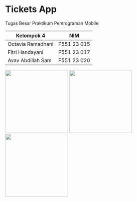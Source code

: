 # Tickets App
Tugas Besar Praktikum Pemrograman Mobile


| Kelompok 4              | NIM         |
|---------------------|-------------|
| Octavia Ramadhani       | F551 23 015       |
| Fitri Handayani       | F551 23 017       |
| Avav Abdillah Sam       | F551 23 020       |

<img src="https://github.com/user-attachments/assets/9ce8816a-e36c-47d2-a5fd-558b98b42e77" width="200"/>
<img src="https://github.com/user-attachments/assets/428022ca-457b-4b50-b4ec-ec340a5f5f4f" width="200"/>
<img src="https://github.com/user-attachments/assets/51e97efb-f862-4a86-afcc-a18201d963f2" width="200"/>
